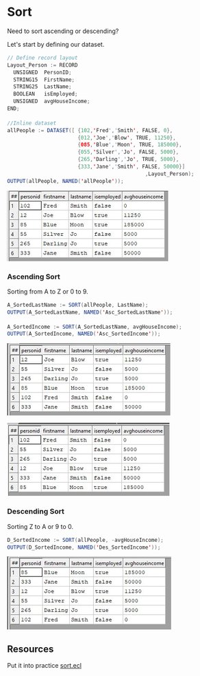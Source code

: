 # Sort

Need to sort ascending or descending?

Let's start by defining our dataset.

```java
// Define record layout
Layout_Person := RECORD
  UNSIGNED  PersonID;
  STRING15  FirstName;
  STRING25  LastName;
  BOOLEAN   isEmployed;
  UNSIGNED  avgHouseIncome;
END;

//Inline dataset
allPeople := DATASET([ {102,'Fred','Smith', FALSE, 0},
                       {012,'Joe','Blow', TRUE, 11250},
                       {085,'Blue','Moon', TRUE, 185000},
                       {055,'Silver','Jo', FALSE, 5000},
                       {265,'Darling','Jo', TRUE, 5000},
                       {333,'Jane','Smith', FALSE, 50000}]
											 ,Layout_Person);
OUTPUT(allPeople, NAMED('allPeople'));
```

![Complete People Dataset](./Images/allPeople.JPG)

### Ascending Sort

Sorting from A to Z or 0 to 9.

```Java
A_SortedLastName := SORT(allPeople, LastName);
OUTPUT(A_SortedLastName, NAMED('Asc_SortedLastName'));

A_SortedIncome := SORT(A_SortedLastName, avgHouseIncome);
OUTPUT(A_SortedIncome, NAMED('Asc_SortedIncome'));
```

![Asc Sort People LastName](./Images/AscSort_Lname.JPG)

![Asc Sort People Income](./Images/AscSort_Income.JPG)

### Descending Sort

Sorting Z to A or 9 to 0.

```java
D_SortedIncome := SORT(allPeople, -avgHouseIncome);
OUTPUT(D_SortedIncome, NAMED('Des_SortedIncome'));
```

![Des Sort People Income](./Images/DesSort_Income.JPG)

## Resources

Put it into practice [sort.ecl](https://ide.hpccsystems.com/workspaces/share/291d17d9-e5cb-4fac-83c2-ac5997c28a31)
